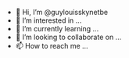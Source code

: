 - 👋 Hi, I’m @guylouisskynetbe
- 👀 I’m interested in ...
- 🌱 I’m currently learning ...
- 💞️ I’m looking to collaborate on ...
- 📫 How to reach me ...

<!---
guylouisskynetbe/guylouisskynetbe is a ✨ special ✨ repository because its `README.md` (this file) appears on your GitHub profile.
You can click the Preview link to take a look at your changes.
--->
